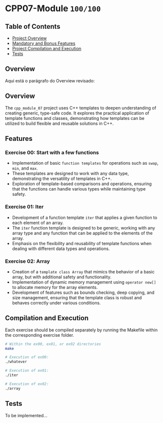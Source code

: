 # CPP07-Module `100/100`

## Table of Contents
- [Project Overview](#overview)
- [Mandatory and Bonus Features](#features)
- [Project Compilation and Execution](#compilation-and-execution)
- [Tests](#Tests)

## Overview

Aqui está o parágrafo do Overview revisado:

## Overview

The `cpp_module_07` project uses C++ templates to deepen understanding of creating generic, type-safe code. 
It explores the practical application of template functions and classes, demonstrating how templates can be utilized to build flexible and reusable solutions in C++.
## Features

### Exercise 00: Start with a few functions
* Implementation of basic `function templates` for operations such as `swap`, `min`, and `max`.
* These templates are designed to work with any data type, demonstrating the versatility of templates in C++.
* Exploration of template-based comparisons and operations, ensuring that the functions can handle various types while maintaining type safety.

### Exercise 01: Iter
* Development of a function template `iter` that applies a given function to each element of an array.
* The `iter` function template is designed to be generic, working with any array type and any function that can be applied to the elements of the array.
* Emphasis on the flexibility and reusability of template functions when dealing with different data types and operations.

### Exercise 02: Array
* Creation of a `template class Array` that mimics the behavior of a basic array, but with additional safety and functionality.
* Implementation of dynamic memory management using `operator new[]` to allocate memory for the array elements.
* Development of features such as bounds checking, deep copying, and size management, ensuring that the template class is robust and behaves correctly under various conditions.

## Compilation and Execution
Each exercise should be compiled separately by running the Makefile within the corresponding exercise folder.
```bash
# Within the ex00, ex01, or ex02 directories
make

# Execution of ex00:
./whatever

# Execution of ex01:
./iter

# Execution of ex02:
./array
```

## Tests
To be implemented...  

